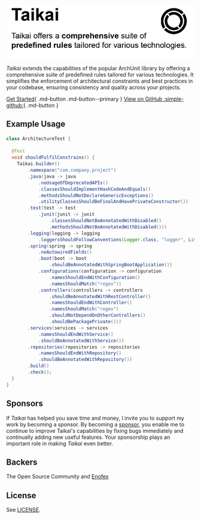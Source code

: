 #

<img src="assets/images/taikai-header.png" alt="Taikai logo" width="1024"/>

*Taikai* extends the capabilities of the popular ArchUnit library by offering a comprehensive suite of predefined rules tailored for various technologies. It simplifies the enforcement of architectural constraints and best practices in your codebase, ensuring consistency and quality across your projects.

[Get Started](./documentation){ .md-button .md-button--primary }
[View on GitHub :simple-github:](https://github.com/enofex/taikai){ .md-button }

## Example Usage

```java
class ArchitectureTest {

  @Test
  void shouldFulfilConstrains() {
    Taikai.builder()
        .namespace("com.company.project")
        .java(java -> java
            .noUsageOfDeprecatedAPIs()
            .classesShouldImplementHashCodeAndEquals()
            .methodsShouldNotDeclareGenericExceptions()
            .utilityClassesShouldBeFinalAndHavePrivateConstructor())
        .test(test -> test
            .junit(junit -> junit
                .classesShouldNotBeAnnotatedWithDisabled()
                .methodsShouldNotBeAnnotatedWithDisabled()))
        .logging(logging -> logging
            .loggersShouldFollowConventions(Logger.class, "logger", List.of(PRIVATE, FINAL)))
        .spring(spring -> spring
            .noAutowiredFields()
            .boot(boot -> boot
                .shouldBeAnnotatedWithSpringBootApplication())
            .configurations(configuration -> configuration
                .namesShouldEndWithConfiguration()
                .namesShouldMatch("regex"))
            .controllers(controllers -> controllers
                .shouldBeAnnotatedWithRestController()
                .namesShouldEndWithController()
                .namesShouldMatch("regex")
                .shouldNotDependOnOtherControllers()
                .shouldBePackagePrivate()))
        .services(services -> services
            .namesShouldEndWithService()
            .shouldBeAnnotatedWithService())
        .repositories(repositories -> repositories
            .namesShouldEndWithRepository()
            .shouldBeAnnotatedWithRepository())
        .build()
        .check();
  }
}
```

## Sponsors

If *Taikai* has helped you save time and money, I invite you to support my work by becoming a
sponsor.
By becoming a [sponsor](https://github.com/sponsors/mnhock), you enable me to continue to improve
Taikai's capabilities by fixing bugs immediately and continually adding new useful features. Your
sponsorship plays an important role in making *Taikai* even better.

## Backers

The Open Source Community and [Enofex](https://enofex.com) 

## License

See [LICENSE](https://github.com/enofex/taikai/blob/main/LICENSE).
